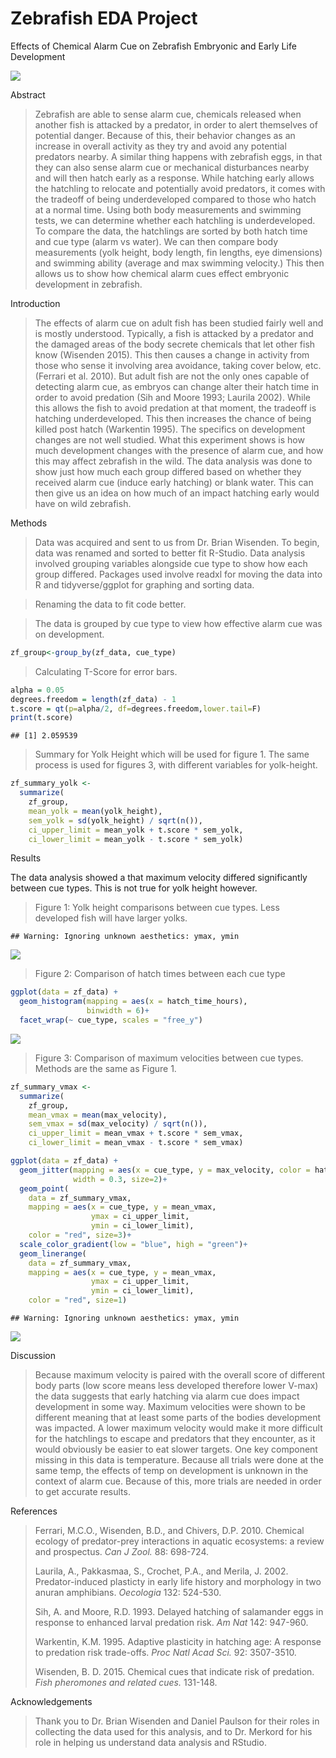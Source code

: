 Zebrafish EDA Project
================

Effects of Chemical Alarm Cue on Zebrafish Embryonic and Early Life
Development

![](images/Zebrafish.webp)

Abstract

> Zebrafish are able to sense alarm cue, chemicals released when another
> fish is attacked by a predator, in order to alert themselves of
> potential danger. Because of this, their behavior changes as an
> increase in overall activity as they try and avoid any potential
> predators nearby. A similar thing happens with zebrafish eggs, in that
> they can also sense alarm cue or mechanical disturbances nearby and
> will then hatch early as a response. While hatching early allows the
> hatchling to relocate and potentially avoid predators, it comes with
> the tradeoff of being underdeveloped compared to those who hatch at a
> normal time. Using both body measurements and swimming tests, we can
> determine whether each hatchling is underdeveloped. To compare the
> data, the hatchlings are sorted by both hatch time and cue type (alarm
> vs water). We can then compare body measurements (yolk height, body
> length, fin lengths, eye dimensions) and swimming ability (average and
> max swimming velocity.) This then allows us to show how chemical alarm
> cues effect embryonic development in zebrafish.

Introduction

> The effects of alarm cue on adult fish has been studied fairly well
> and is mostly understood. Typically, a fish is attacked by a predator
> and the damaged areas of the body secrete chemicals that let other
> fish know (Wisenden 2015). This then causes a change in activity from
> those who sense it involving area avoidance, taking cover below, etc.
> (Ferrari et al. 2010). But adult fish are not the only ones capable of
> detecting alarm cue, as embryos can change alter their hatch time in
> order to avoid predation (Sih and Moore 1993; Laurila 2002). While
> this allows the fish to avoid predation at that moment, the tradeoff
> is hatching underdeveloped. This then increases the chance of being
> killed post hatch (Warkentin 1995). The specifics on development
> changes are not well studied. What this experiment shows is how much
> development changes with the presence of alarm cue, and how this may
> affect zebrafish in the wild. The data analysis was done to show just
> how much each group differed based on whether they received alarm cue
> (induce early hatching) or blank water. This can then give us an idea
> on how much of an impact hatching early would have on wild zebrafish.

Methods

> Data was acquired and sent to us from Dr. Brian Wisenden. To begin,
> data was renamed and sorted to better fit R-Studio. Data analysis
> involved grouping variables alongside cue type to show how each group
> differed. Packages used involve readxl for moving the data into R and
> tidyverse/ggplot for graphing and sorting data.

> Renaming the data to fit code better.

> The data is grouped by cue type to view how effective alarm cue was on
> development.

``` r
zf_group<-group_by(zf_data, cue_type)
```

> Calculating T-Score for error bars.

``` r
alpha = 0.05
degrees.freedom = length(zf_data) - 1
t.score = qt(p=alpha/2, df=degrees.freedom,lower.tail=F)
print(t.score)
```

    ## [1] 2.059539

> Summary for Yolk Height which will be used for figure 1. The same
> process is used for figures 3, with different variables for
> yolk-height.

``` r
zf_summary_yolk <-
  summarize(
    zf_group, 
    mean_yolk = mean(yolk_height),
    sem_yolk = sd(yolk_height) / sqrt(n()),
    ci_upper_limit = mean_yolk + t.score * sem_yolk,
    ci_lower_limit = mean_yolk - t.score * sem_yolk)
```

Results

The data analysis showed a that maximum velocity differed significantly
between cue types. This is not true for yolk height however.

> Figure 1: Yolk height comparisons between cue types. Less developed
> fish will have larger yolks.

    ## Warning: Ignoring unknown aesthetics: ymax, ymin

![](Zebrafish_Markdown_files/figure-gfm/yolk%20graph-1.png)<!-- -->

> Figure 2: Comparison of hatch times between each cue type

``` r
ggplot(data = zf_data) +
  geom_histogram(mapping = aes(x = hatch_time_hours), 
                 binwidth = 6)+
  facet_wrap(~ cue_type, scales = "free_y")
```

![](Zebrafish_Markdown_files/figure-gfm/hatch-1.png)<!-- -->

> Figure 3: Comparison of maximum velocities between cue types. Methods
> are the same as Figure 1.

``` r
zf_summary_vmax <-
  summarize(
    zf_group, 
    mean_vmax = mean(max_velocity),
    sem_vmax = sd(max_velocity) / sqrt(n()),
    ci_upper_limit = mean_vmax + t.score * sem_vmax,
    ci_lower_limit = mean_vmax - t.score * sem_vmax)

ggplot(data = zf_data) +
  geom_jitter(mapping = aes(x = cue_type, y = max_velocity, color = hatch_time_hours),
              width = 0.3, size=2)+
  geom_point(
    data = zf_summary_vmax, 
    mapping = aes(x = cue_type, y = mean_vmax, 
                  ymax = ci_upper_limit, 
                  ymin = ci_lower_limit),
    color = "red", size=3)+
  scale_color_gradient(low = "blue", high = "green")+
  geom_linerange(
    data = zf_summary_vmax, 
    mapping = aes(x = cue_type, y = mean_vmax, 
                  ymax = ci_upper_limit, 
                  ymin = ci_lower_limit),
    color = "red", size=1)
```

    ## Warning: Ignoring unknown aesthetics: ymax, ymin

![](Zebrafish_Markdown_files/figure-gfm/Velocity-1.png)<!-- -->

Discussion

> Because maximum velocity is paired with the overall score of different
> body parts (low score means less developed therefore lower V-max) the
> data suggests that early hatching via alarm cue does impact
> development in some way. Maximum velocities were shown to be different
> meaning that at least some parts of the bodies development was
> impacted. A lower maximum velocity would make it more difficult for
> the hatchlings to escape and predators that they encounter, as it
> would obviously be easier to eat slower targets. One key component
> missing in this data is temperature. Because all trials were done at
> the same temp, the effects of temp on development is unknown in the
> context of alarm cue. Because of this, more trials are needed in order
> to get accurate results.

References

> Ferrari, M.C.O., Wisenden, B.D., and Chivers, D.P. 2010. Chemical
> ecology of predator-prey interactions in aquatic ecosystems: a review
> and prospectus. *Can J Zool.* 88: 698-724.
>
> Laurila, A., Pakkasmaa, S., Crochet, P.A., and Merila, J. 2002.
> Predator-induced plasticty in early life history and morphology in two
> anuran amphibians. *Oecologia* 132: 524-530.
>
> Sih, A. and Moore, R.D. 1993. Delayed hatching of salamander eggs in
> response to enhanced larval predation risk. *Am Nat* 142: 947-960.
>
> Warkentin, K.M. 1995. Adaptive plasticity in hatching age: A response
> to predation risk trade-offs. *Proc Natl Acad Sci.* 92: 3507-3510.
>
> Wisenden, B. D. 2015. Chemical cues that indicate risk of predation.
> *Fish pheromones and related cues.* 131-148.

Acknowledgements

> Thank you to Dr. Brian Wisenden and Daniel Paulson for their roles in
> collecting the data used for this analysis, and to Dr. Merkord for his
> role in helping us understand data analysis and RStudio.
